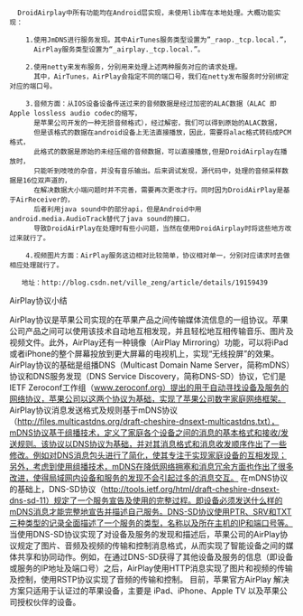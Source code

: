 
      DroidAirplay中所有功能均在Android层实现，未使用lib库在本地处理。大概功能实现：
      
        1.使用JmDNS进行服务发现。其中AirTunes服务类型设置为”_raop._tcp.local.”， 
          AirPlay服务类型设置为“_airplay._tcp.local.”。
          
        2.使用netty来发布服务，分别用来处理上述两种服务对应的请求处理。
          其中，AirTunes，AirPlay会指定不同的端口号，我们在netty发布服务时分别绑定对应的端口号。
          
        3.音频方面：从IOS设备设备传送过来的音频数据是经过加密的ALAC数据（ALAC 即Apple lossless audio codec的缩写，
          是苹果公司开发的一种无损音频格式），经过解密，我们可以得到原始的ALAC数据，
          但是该格式的数据在android设备上无法直接播放，因此，需要将alac格式转码成PCM格式，
          此格式的数据是原始的未经压缩的音频数据，可以直接播放,但是DroidAirplay在播放时，
          只能听到吱吱的杂音，并没有音乐输出。后来调试发现，源代码中，处理的音频采样数据是16位双声道的，
          在解决数据大小端问题时并不完善，需要再次更改才行。同时因为DroidAirPlay是基于AirReceiver的，
          后者利用java sound中的部分api，但是Android中用android.media.AudioTrack替代了java sound的接口，
          导致DroidAirPlay在处理时有些小问题，当然在使用DroidAirplay时将这些地方改过来就行了。
          
        4.视频图片方面：AirPlay服务这边相对比较简单，协议相对单一，分别对应请求时去做相应处理就行了。
        
       地址：http://blog.csdn.net/ville_zeng/article/details/19159439
       
       
       
      
      
AirPlay协议小结   

AirPlay协议是苹果公司实现的在苹果产品之间传输媒体流信息的一组协议。苹果公司产品之间可以使用该技术自动地互相发现，并且轻松地互相传输音乐、图片及视频文件。此外，AirPlay还有一种镜像（AirPlay Mirroring）功能，可以将iPad或者iPhone的整个屏幕投放到更大屏幕的电视机上，实现“无线投屏”的效果。
AirPlay协议的基础是组播DNS（Multicast Domain Name Server，简称mDNS）协议和DNS服务发现（DNS Service Discovery，简称DNS-SD）协议，它们是IETF Zeroconf工作组（www.zeroconf.org）提出的用于自动寻找设备及服务的网络协议，苹果公司以这两个协议为基础，实现了苹果公司数字家庭网络框架。
AirPlay协议消息发送格式及规则基于mDNS协议（http://files.multicastdns.org/draft-cheshire-dnsext-multicastdns.txt），mDNS协议基于组播技术，定义了家庭各个设备之间的消息的基本格式和接收/发送规则。该协议以DNS协议为基础，并对其消息格式和消息收发顺序作出了一些修改。例如对DNS消息包头进行了简化，使其专注于实现家庭设备的互相发现；另外，考虑到使用组播技术，mDNS在降低网络拥塞和消息冗余方面也作出了很多改进，使得局域网内设备和服务的发现不会引起过多的消息交互。
在mDNS协议的基础上，DNS-SD协议（http://tools.ietf.org/html/draft-cheshire-dnsext-dns-sd-11）规定了一个服务宣告及使用的完整过程。即设备必须发送什么样的mDNS消息才能完整地宣告并描述自己服务。DNS-SD协议使用PTR、SRV和TXT三种类型的记录全面描述了一个服务的类型，名称以及所在主机的IP和端口号等。
当使用DNS-SD协议实现了对设备及服务的发现和描述后，苹果公司的AirPlay协议规定了图片、音频及视频的传输和控制消息格式，从而实现了智能设备之间的媒体共享和协同动作。例如，在通过DNS-SD获得了其他设备及服务的信息（即设备或服务的IP地址及端口号）之后，AirPlay使用HTTP消息实现了图片和视频的传输及控制，使用RSTP协议实现了音频的传输和控制。
目前，苹果官方AirPlay 解决方案只适用于认证过的苹果设备，主要是 iPad、iPhone、Apple TV 以及苹果公司授权伙伴的设备。 
